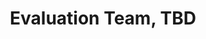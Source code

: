 ---
name: Evan
title: Evaluation Team, TBD
tags:
  - ta11y
picture: ../../images/team/Ta11y-Cat.png
---